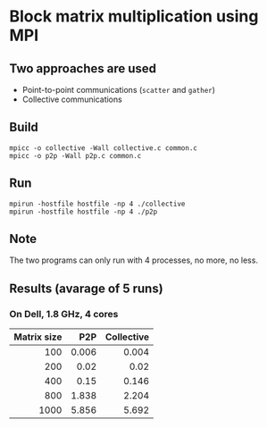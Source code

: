 # Block matrix multiplication using MPI

## Two approaches are used
- Point-to-point communications (`scatter` and `gather`)
- Collective communications

## Build
```
mpicc -o collective -Wall collective.c common.c
mpicc -o p2p -Wall p2p.c common.c
```

## Run
```
mpirun -hostfile hostfile -np 4 ./collective
mpirun -hostfile hostfile -np 4 ./p2p
```

## Note
The two programs can only run with  4 processes, no more, no less.

## Results (avarage of 5 runs)
### On Dell, 1.8 GHz, 4 cores
| Matrix size  | P2P   | Collective |
|-------------:|------:|-----------:|
|          100 | 0.006 |      0.004 |
|          200 |  0.02 |       0.02 |
|          400 |  0.15 |      0.146 |
|          800 | 1.838 |      2.204 |
|         1000 | 5.856 |      5.692 |

